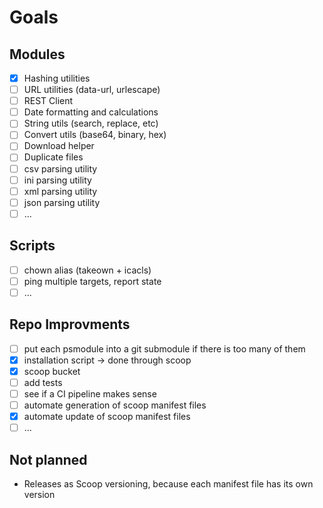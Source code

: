 # Goals

## Modules
- [X] Hashing utilities
- [ ] URL utilities (data-url, urlescape)
- [ ] REST Client
- [ ] Date formatting and calculations
- [ ] String utils (search, replace, etc)
- [ ] Convert utils (base64, binary, hex)
- [ ] Download helper
- [ ] Duplicate files
- [ ] csv parsing utility
- [ ] ini parsing utility
- [ ] xml parsing utility
- [ ] json parsing utility
- [ ] ...

## Scripts
- [ ] chown alias (takeown + icacls)
- [ ] ping multiple targets, report state
- [ ] ...

## Repo Improvments
- [ ] put each psmodule into a git submodule if there is too many of them
- [X] installation script -> done through scoop
- [X] scoop bucket
- [ ] add tests
- [ ] see if a CI pipeline makes sense
- [ ] automate generation of scoop manifest files
- [X] automate update of scoop manifest files
- [ ] ...

## Not planned
* Releases as Scoop versioning, because each manifest file has its own version
